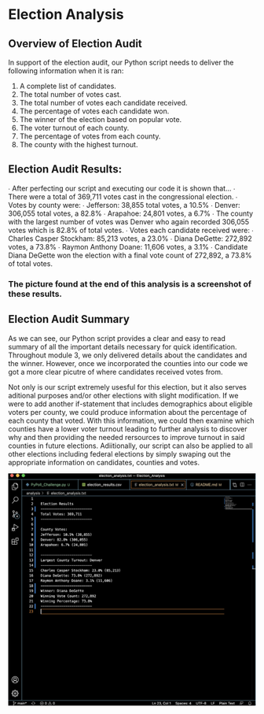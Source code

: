 # Election Analysis

## Overview of Election Audit
In support of the election audit, our Python script needs to deliver the following information when it is ran: 
1. A complete list of candidates.
2. The total number of votes cast.
3. The total number of votes each candidate received. 
4. The percentage of votes each candidate won. 
5. The winner of the election based on popular vote. 
6. The voter turnout of each county.
7. The percentage of votes from each county. 
8. The county with the highest turnout. 

## Election Audit Results:
∙ After perfecting our script and executing our code it is shown that...
∙ There were a total of 369,711 votes cast in the congressional election.
∙ Votes by county were:
    ∙ Jefferson: 38,855 total votes, a 10.5%
    ∙ Denver: 306,055 total votes, a 82.8%
    ∙ Arapahoe: 24,801 votes, a 6.7%
∙ The county with the largest number of votes was Denver who again recorded 306,055 votes which is 82.8% of total votes. 
∙ Votes each candidate received were:
    ∙ Charles Casper Stockham: 85,213 votes, a 23.0%
    ∙ Diana DeGette: 272,892 votes, a 73.8%
    ∙ Raymon Anthony Doane: 11,606 votes, a 3.1%
∙ Candidate Diana DeGette won the election with a final vote count of 272,892, a 73.8% of total votes. 

### The picture found at the end of this analysis is a screenshot of these results. 

## Election Audit Summary
As we can see, our Python script provides a clear and easy to read summary of all the important details necessary for quick identification. Throughout module 3, we only delivered details about the candidates and the winner. However, once we incorporated the counties into our code we got a more clear picutre of where candidates received votes from. 

Not only is our script extremely usesful for this election, but it also serves aditional purposes and/or other elections with slight modification. If we were to add another if-statement that includes demographics about eligible voters per county, we could produce information about the percentage of each county that voted. With this information, we could then examine which counties have a lower voter turnout leading to further analysis to discover why and then providing the needed rersources to improve turnout in said counties in future elections. Adiitionally, our script can also be applied to all other elections including federal elections by simply swaping out the appropriate information on candidates, counties and votes. 

![Election_Analysis.png](Resources/Election_Analysis.png)
